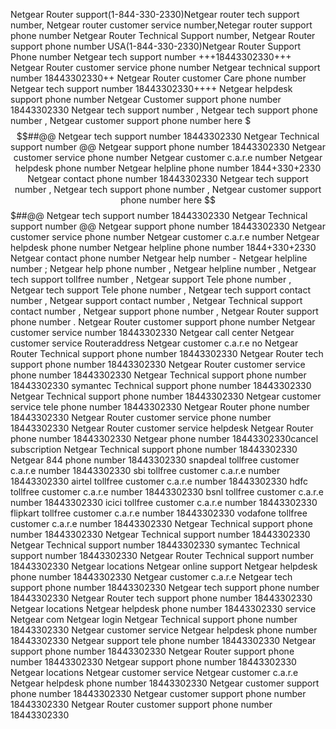 Netgear Router support(1-844-330-2330)Netgear router tech support number, Netgear router customer service number,Netegar router support phone number Netgear Router Technical Support number, Netgear Router support phone number USA(1-844-330-2330)Netgear Router Support Phone number Netgear tech support number +++18443302330+++ Netgear Router customer service phone number Netgear technical support number 18443302330++ Netgear Router customer Care phone number Netgear tech support number 18443302330++++ Netgear helpdesk support phone number Netgear Customer support phone number 18443302330 Netgear tech support number , Netgear tech support phone number , Netgear customer support phone number here $$$##@@ Netgear tech support number 18443302330 Netgear Technical support number @@ Netgear support phone number 18443302330 Netgear customer service phone number Netgear customer c.a.r.e number Netgear helpdesk phone number Netgear helpline phone number 1844+330+2330 Netgear contact phone number 18443302330 Netgear tech support number , Netgear tech support phone number , Netgear customer support phone number here $$$##@@ Netgear tech support number 18443302330 Netgear Technical support number @@ Netgear support phone number 18443302330 Netgear customer service phone number Netgear customer c.a.r.e number Netgear helpdesk phone number Netgear helpline phone number 1844+330+2330 Netgear contact phone number Netgear help number - Netgear helpline number ; Netgear help phone number , Netgear helpline number , Netgear tech support tollfree number , Netgear support Tele phone number , Netgear tech support Tele phone number , Netgear tech support contact number , Netgear support contact number , Netgear Technical support contact number , Netgear support phone number , Netgear Router support phone number . Netgear Router customer support phone number Netgear customer service number 18443302330 Netgear call center Netgear customer service Routeraddress Netgear customer c.a.r.e no Netgear Router Technical support phone number 18443302330 Netgear Router tech support phone number 18443302330 Netgear Router customer service phone number 18443302330 Netgear Technical support phone number 18443302330 symantec Technical support phone number 18443302330 Netgear Technical support phone number 18443302330 Netgear customer service tele phone number 18443302330 Netgear Router phone number 18443302330 Netgear Router customer service phone number 18443302330 Netgear Router customer service helpdesk Netgear Router phone number 18443302330 Netgear phone number 18443302330cancel subscription Netgear Technical support phone number 18443302330 Netgear 844 phone number 18443302330 snapdeal tollfree customer c.a.r.e number 18443302330 sbi tollfree customer c.a.r.e number 18443302330 airtel tollfree customer c.a.r.e number 18443302330 hdfc tollfree customer c.a.r.e number 18443302330 bsnl tollfree customer c.a.r.e number 18443302330 icici tollfree customer c.a.r.e number 18443302330 flipkart tollfree customer c.a.r.e number 18443302330 vodafone tollfree customer c.a.r.e number 18443302330 Netgear Technical support phone number 18443302330 Netgear Technical support number 18443302330 Netgear Technical support number 18443302330 symantec Technical support number 18443302330 Netgear Router Technical support number 18443302330 Netgear locations Netgear online support Netgear helpdesk phone number 18443302330 Netgear customer c.a.r.e Netgear tech support phone number 18443302330 Netgear tech support phone number 18443302330 Netgear Router tech support phone number 18443302330 Netgear locations Netgear helpdesk phone number 18443302330 service Netgear com Netgear login Netgear Technical support phone number 18443302330 Netgear customer service Netgear helpdesk phone number 18443302330 Netgear support tele phone number 18443302330 Netgear support phone number 18443302330 Netgear Router support phone number 18443302330 Netgear support phone number 18443302330 Netgear locations Netgear customer service Netgear customer c.a.r.e Netgear helpdesk phone number 18443302330 Netgear customer support phone number 18443302330 Netgear customer support phone number 18443302330 Netgear Router customer support phone number 18443302330